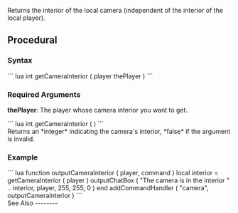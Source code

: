 Returns the interior of the local camera (independent of the interior of the local player).

Procedural
----------

### Syntax

<section name="Server" class="server" show="true">
``` lua
int getCameraInterior ( player thePlayer )
```

### Required Arguments

**thePlayer**: The player whose camera interior you want to get.

</section>
<section name="Client" class="client" show="true">
``` lua
int getCameraInterior ( )
```

</section>
Returns an *integer* indicating the camera's interior, *false* if the argument is invalid.

### Example

<section name="Server" class="server" show="true">
``` lua
function outputCameraInterior ( player, command )
    local interior = getCameraInterior ( player )
    outputChatBox ( "The camera is in the interior " .. interior, player, 255, 255, 0 )
end
addCommandHandler ( "camera", outputCameraInterior )
```

</section>
See Also
--------
